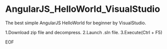 # AngularJS_HelloWorld_VisualStudio
The best simple AngularJS HelloWorld for beginner by VisualStudio.

1.Download zip file and decompress.
2.Launch .sln file.
3.Execute(Ctrl + F5)

EOF
